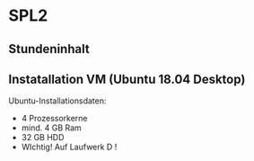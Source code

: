 # SPL2

## Stundeninhalt

## Instatallation VM (Ubuntu 18.04 Desktop)
Ubuntu-Installationsdaten:
* 4 Prozessorkerne
* mind. 4 GB Ram
* 32 GB HDD
* WIchtig! Auf Laufwerk D !

